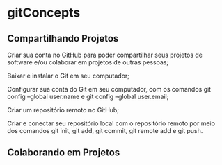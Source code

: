 # gitConcepts

## Compartilhando Projetos

Criar sua conta no GitHub para poder compartilhar seus projetos de software e/ou colaborar em projetos de outras pessoas;

Baixar e instalar o Git em seu computador;

Configurar sua conta do Git em seu computador, com os comandos git config –global user.name e git config –global user.email;

Criar um repositório remoto no GitHub;

Criar e conectar seu repositório local com o repositório remoto por meio dos comandos git init, git add, git commit, git remote add e git push.

## Colaborando em Projetos

